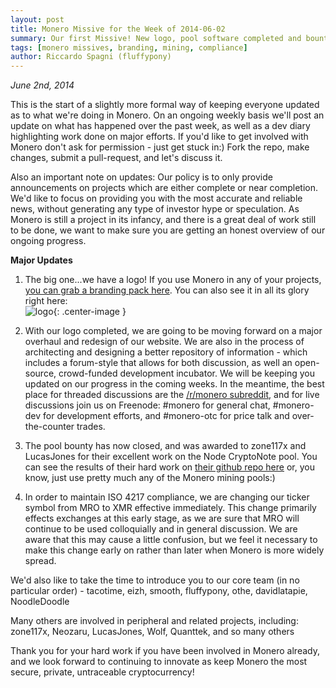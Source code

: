 ```yaml
---
layout: post
title: Monero Missive for the Week of 2014-06-02
summary: Our first Missive! New logo, pool software completed and bounty awarded, ticker symbol changed to XMR
tags: [monero missives, branding, mining, compliance]
author: Riccardo Spagni (fluffypony)
---
```


*June 2nd, 2014*

This is the start of a slightly more formal way of keeping everyone updated as to what we're doing in Monero. On an ongoing weekly basis we'll post an update on what has happened over the past week, as well as a dev diary highlighting work done on major efforts. If you'd like to get involved with Monero don't ask for permission - just get stuck in:) Fork the repo, make changes, submit a pull-request, and let's discuss it.

Also an important note on updates: Our policy is to only provide announcements on projects which are either complete or near completion. We'd like to focus on providing you with the most accurate and reliable news, without generating any type of investor hype or speculation. As Monero is still a project in its infancy, and there is a great deal of work still to be done, we want to make sure you are getting an honest overview of our ongoing progress.

**Major Updates**

1. The big one...we have a logo! If you use Monero in any of your projects, [you can grab a branding pack here](http://getmonero.org/downloads/resources/branding.zip). You can also see it in all its glory right here:  
![logo](http://getmonero.org/downloads/resources/logo-200.jpg){: .center-image }

2. With our logo completed, we are going to be moving forward on a major overhaul and redesign of our website. We are also in the process of architecting and designing a better repository of information - which includes a forum-style that allows for both discussion, as well an open-source, crowd-funded development incubator. We will be keeping you updated on our progress in the coming weeks. In the meantime, the best place for threaded discussions are the [/r/monero subreddit](http://www.reddit.com/r/monero), and for live discussions join us on Freenode: #monero for general chat, #monero-dev for development efforts, and #monero-otc for price talk and over-the-counter trades.

3. The pool bounty has now closed, and was awarded to zone117x and LucasJones for their excellent work on the Node CryptoNote pool. You can see the results of their hard work on [their github repo here](https://github.com/zone117x/node-cryptonote-pool) or, you know, just use pretty much any of the Monero mining pools:)

4. In order to maintain ISO 4217 compliance, we are changing our ticker symbol from MRO to XMR effective immediately. This change primarily effects exchanges at this early stage, as we are sure that MRO will continue to be used colloquially and in general discussion. We are aware that this may cause a little confusion, but we feel it necessary to make this change early on rather than later when Monero is more widely spread.

We'd also like to take the time to introduce you to our core team (in no particular order) - tacotime, eizh, smooth, fluffypony, othe, davidlatapie, NoodleDoodle

Many others are involved in peripheral and related projects, including: zone117x, Neozaru, LucasJones, Wolf, Quanttek, and so many others

Thank you for your hard work if you have been involved in Monero already, and we look forward to continuing to innovate as keep Monero the most secure, private, untraceable cryptocurrency!